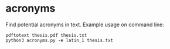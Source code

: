 # acronyms

Find potential acronyms in text. Example usage on command line:

```
pdftotext thesis.pdf thesis.txt
python3 acronyms.py -e latin_1 thesis.txt
```
